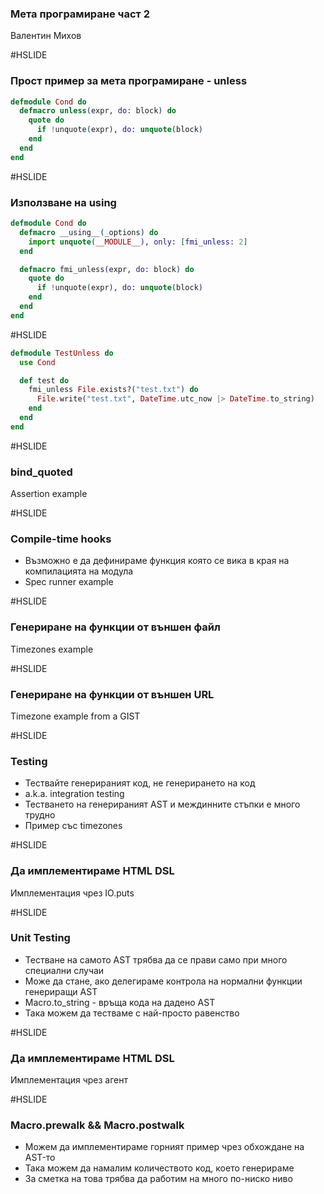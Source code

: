 ### Мета програмиране част 2

Валентин Михов

#HSLIDE

### Прост пример за мета програмиране - unless

```elixir
defmodule Cond do
  defmacro unless(expr, do: block) do
    quote do
      if !unquote(expr), do: unquote(block)
    end
  end
end
```

#HSLIDE

### Използване на using

```elixir
defmodule Cond do
  defmacro __using__(_options) do
    import unquote(__MODULE__), only: [fmi_unless: 2]
  end

  defmacro fmi_unless(expr, do: block) do
    quote do
      if !unquote(expr), do: unquote(block)
    end
  end
end
```

#HSLIDE

```elixir
defmodule TestUnless do
  use Cond

  def test do
    fmi_unless File.exists?("test.txt") do
      File.write("test.txt", DateTime.utc_now |> DateTime.to_string)
    end
  end
end
```

#HSLIDE

### bind_quoted

Assertion example

#HSLIDE

### Compile-time hooks

* Възможно е да дефинираме функция която се вика в края на компилацията на модула
* Spec runner example

#HSLIDE

### Генериране на функции от външен файл

Timezones example

#HSLIDE

### Генериране на функции от външен URL

Timezone example from a GIST

#HSLIDE

### Testing

* Тествайте генерираният код, не генерирането на код
* a.k.a. integration testing
* Тестването на генерираният AST и междинните стъпки е много трудно
* Пример със timezones

#HSLIDE

### Да имплементираме HTML DSL

Имплементация чрез IO.puts

#HSLIDE

### Unit Testing

* Тестване на самото AST трябва да се прави само при много специални случаи
* Може да стане, ако делегираме контрола на нормални функции генериращи AST
* Macro.to_string - връща кода на дадено AST
* Така можем да тестваме с най-просто равенство

#HSLIDE

### Да имплементираме HTML DSL

Имплементация чрез агент

#HSLIDE

### Macro.prewalk && Macro.postwalk

* Можем да имплементираме горният пример чрез обхождане на AST-то
* Така можем да намалим количеството код, което генерираме
* За сметка на това трябва да работим на много по-ниско ниво
